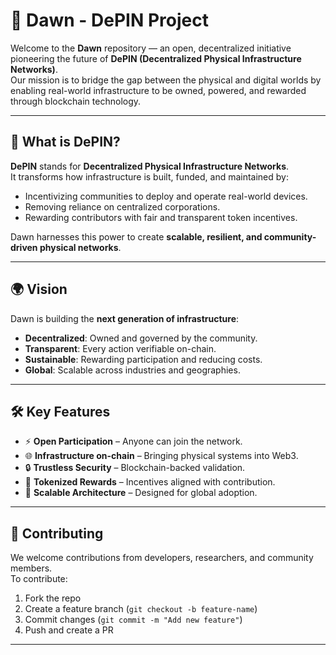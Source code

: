 # 🌅 Dawn - DePIN Project

Welcome to the **Dawn** repository — an open, decentralized initiative pioneering the future of **DePIN (Decentralized Physical Infrastructure Networks)**.  
Our mission is to bridge the gap between the physical and digital worlds by enabling real-world infrastructure to be owned, powered, and rewarded through blockchain technology.  

---

## 🚀 What is DePIN?
**DePIN** stands for **Decentralized Physical Infrastructure Networks**.  
It transforms how infrastructure is built, funded, and maintained by:
- Incentivizing communities to deploy and operate real-world devices.  
- Removing reliance on centralized corporations.  
- Rewarding contributors with fair and transparent token incentives.  

Dawn harnesses this power to create **scalable, resilient, and community-driven physical networks**.

---

## 🌍 Vision
Dawn is building the **next generation of infrastructure**:
- **Decentralized**: Owned and governed by the community.  
- **Transparent**: Every action verifiable on-chain.  
- **Sustainable**: Rewarding participation and reducing costs.  
- **Global**: Scalable across industries and geographies.  

---

## 🛠️ Key Features
- ⚡ **Open Participation** – Anyone can join the network.  
- 🌐 **Infrastructure on-chain** – Bringing physical systems into Web3.  
- 🔒 **Trustless Security** – Blockchain-backed validation.  
- 💎 **Tokenized Rewards** – Incentives aligned with contribution.  
- 📡 **Scalable Architecture** – Designed for global adoption.  

---

## 🤝 Contributing
We welcome contributions from developers, researchers, and community members.  
To contribute:  
1. Fork the repo  
2. Create a feature branch (`git checkout -b feature-name`)  
3. Commit changes (`git commit -m "Add new feature"`)  
4. Push and create a PR  

---
